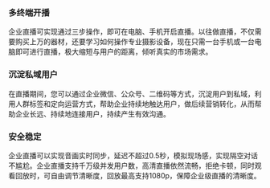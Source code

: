 ﻿### 多终端开播
企业直播可实现通过三步操作，即可在电脑、手机开启直播。以往做直播，不仅需要购买上万的器材，还要学习如何操作专业摄影设备，现在只需一台手机或一台电脑即可进行直播，极大缩短与用户的距离，倾听真实的市场需求。

### 沉淀私域用户
在直播期间，您可以通过企业微信、公众号、二维码等方式，沉淀用户到私域，利用人群标签和定向运营方式，帮助企业持续地触达用户，做后续营销转化，从而帮助企业长远、持续地连接用户，持续产生有效沟通。

### 安全稳定
企业直播可以实现音画实时同步，延迟不超过0.5秒，模拟现场感，实现隔空对话不尴尬。企业直播支持千万级并发用户数，高清直播依然流畅，拒绝卡顿，同时观看回放时，可自由调节清晰度，回放最高支持1080p，保障企业级直播的清晰度。
